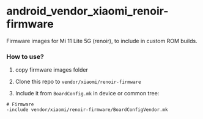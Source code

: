 # android_vendor_xiaomi_renoir-firmware

Firmware images for Mi 11 Lite 5G (renoir), to include in custom ROM builds.


### How to use?

1. copy firmware images folder

2. Clone this repo to `vendor/xiaomi/renoir-firmware`

3. Include it from `BoardConfig.mk` in device or common tree:

```
# Firmware
-include vendor/xiaomi/renoir-firmware/BoardConfigVendor.mk
```
